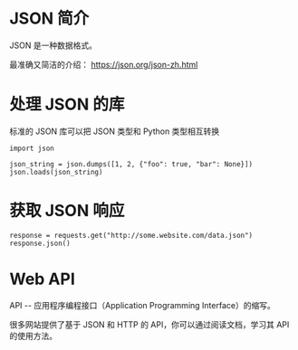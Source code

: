 # JSON 简介

JSON 是一种数据格式。

最准确又简洁的介绍： https://json.org/json-zh.html

# 处理 JSON 的库

标准的 JSON 库可以把 JSON 类型和 Python 类型相互转换

    import json

    json_string = json.dumps([1, 2, {"foo": true, "bar": None}])
    json.loads(json_string)

# 获取 JSON 响应

    response = requests.get("http://some.website.com/data.json")
    response.json()

# Web API

API -- 应用程序编程接口（Application Programming Interface）的缩写。

很多网站提供了基于 JSON 和 HTTP 的 API，你可以通过阅读文档，学习其 API 的使用方法。
